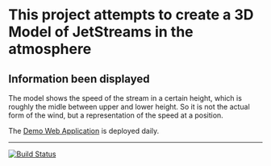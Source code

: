 This project attempts to create a 3D Model of JetStreams in the atmosphere
=========

Information been displayed
---------

The model shows the speed of the stream in a certain height, which is roughly the midle between upper and lower height. 
So it is not the actual form of the wind, but a representation of the speed at a position.

The [Demo Web Application](http://lab.ma-schroed.eu.cloudbees.net/) is deployed daily.

---------

[![Build Status](https://travis-ci.org/travis-ci/travis-build.png?branch=master)](https://travis-ci.org/JetStreams/lab/builds)
